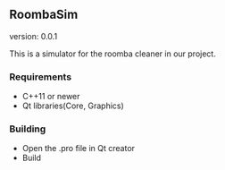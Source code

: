 ## RoombaSim

version: 0.0.1

This is a simulator for the roomba cleaner in our project.

### Requirements
- C++11 or newer
- Qt libraries(Core, Graphics)

### Building
- Open the .pro file in Qt creator
- Build








